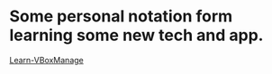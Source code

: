 # Some personal notation form learning some new tech and app.



[Learn-VBoxManage](https://github.com/Luismcplopes/e-Learning/blob/master/Learn-VBoxManage/VBoxManage.md)
